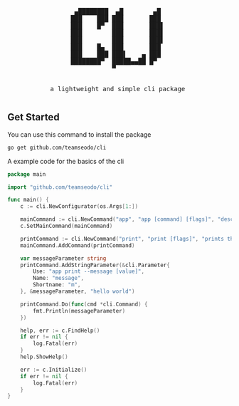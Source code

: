 
<div align="center">
<pre>
 ▄████████  ▄█        ▄█  
███    ███ ███       ███  
███    █▀  ███       ███▌ 
███        ███       ███▌ 
███        ███       ███▌ 
███    █▄  ███       ███  
███    ███ ███▌    ▄ ███  
████████▀  █████▄▄██ █▀   
           ▀              
                    


a lightweight and simple cli package
</pre>
</div>

## Get Started

You can use this command to install the package
```bash
go get github.com/teamseodo/cli
```

A example code for the basics of the cli
```go
package main

import "github.com/teamseodo/cli"

func main() {
    c := cli.NewConfigurator(os.Args[1:])

    mainCommand := cli.NewCommand("app", "app [command] [flags]", "description about the app")
    c.SetMainCommand(mainCommand)

    printCommand := cli.NewCommand("print", "print [flags]", "prints the values")
    mainCommand.AddCommand(printCommand)

    var messageParameter string
    printCommand.AddStringParameter(&cli.Parameter{
        Use: "app print --message [value]",
        Name: "message",
        Shortname: "m",
    }, &messageParameter, "hello world")

    printCommand.Do(func(cmd *cli.Command) {
        fmt.Println(messageParameter)
    })

    help, err := c.FindHelp()
    if err != nil {
        log.Fatal(err)
    }
    help.ShowHelp()

    err := c.Initialize()
    if err != nil {
        log.Fatal(err)
    }
}
```
